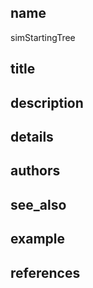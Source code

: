 ## name
simStartingTree
## title
## description
## details
## authors
## see_also
## example
## references
